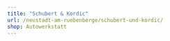 ```yaml
---
title: "Schubert & Kordic"
url: /neustadt-am-ruebenberge/schubert-und-kordic/
shop: Autowerkstatt
---
```

